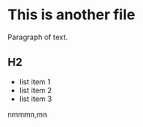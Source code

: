# This is another file

Paragraph of text.

## H2

- list item 1
- list item 2
- list item 3



nmmmn,mn

